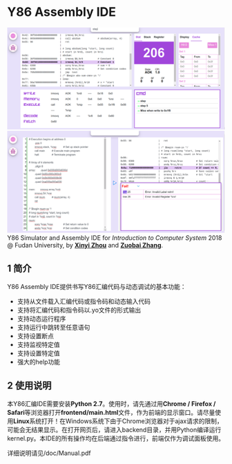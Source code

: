 # Y86 Assembly IDE
![Debug](README.asset/Debug.png)
![IDE](README.asset/IDE.png)
Y86 Simulator and Assembly IDE for *Introduction to Computer System* 2018 @ Fudan University, by  [**Xinyi Zhou**](<https://github.com/veghen>) and [**Zuobai Zhang**](<https://oxer11.github.io/>).

## 1 简介

<p>Y86 Assembly IDE提供书写Y86汇编代码与动态调试的基本功能：</p>
<ul>
  <li>支持从文件载入汇编代码或指令码和动态输入代码</li>
  <li>支持将汇编代码和指令码以.yo文件的形式输出</li>
  <li>支持动态运行程序</li>
  <li>支持运行中跳转至任意语句</li>
  <li>支持设置断点</li>
  <li>支持监视特定值</li>
  <li>支持设置特定值</li>
  <li>强大的help功能</li>
</ul>


## 2 使用说明

<p>
本Y86汇编IDE需要安装<strong>Python 2.7</strong>。使用时，请先通过用<strong>Chrome / Firefox / Safari</strong>等浏览器打开<strong>frontend/main.html</strong>文件，作为前端的显示窗口。请尽量使用<strong>Linux</strong>系统打开！在Windows系统下由于Chrome浏览器对于ajax请求的限制，可能会无结果显示。在打开网页后，请进入backend目录，并用Python编译运行kernel.py。本IDE的所有操作均在后端通过指令进行，前端仅作为调试面板使用。
</p>

<p>详细说明请见/doc/Manual.pdf</p>


  
  
  
  
  
  
  
  
  
  
  
  
  
  
  
  
  
  
  
  
  
  
  
  
  
  

